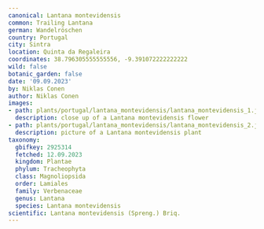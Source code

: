 ```yaml
---
canonical: Lantana montevidensis
common: Trailing Lantana
german: Wandelröschen
country: Portugal
city: Sintra
location: Quinta da Regaleira
coordinates: 38.796305555555556, -9.391072222222222
wild: false
botanic_garden: false
date: '09.09.2023'
by: Niklas Conen
author: Niklas Conen
images:
- path: plants/portugal/lantana_montevidensis/lantana_montevidensis_1.jpg
  description: close up of a Lantana montevidensis flower
- path: plants/portugal/lantana_montevidensis/lantana_montevidensis_2.jpg
  description: picture of a Lantana montevidensis plant
taxonomy:
  gbifkey: 2925314
  fetched: 12.09.2023
  kingdom: Plantae
  phylum: Tracheophyta
  class: Magnoliopsida
  order: Lamiales
  family: Verbenaceae
  genus: Lantana
  species: Lantana montevidensis
scientific: Lantana montevidensis (Spreng.) Briq.
---
```

